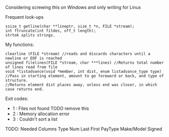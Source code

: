 Considering screwing this on Windows and only writing for Linux

Frequent look-ups  
```
ssize_t getline(char **lineptr, size_t *n, FILE *stream);  
int ftruncate(int fildes, off_t length);  
strtok splits strings.  
```

My functions:  
```
clearline (FILE *stream) //reads and discards characters until a newline or EOF is reached
unsigned filelines(FILE *stream, char ***lines) //Returns total number of lines read from file  
void *listadvance(void *member, int dist, enum listadvance_type type)  
//Pass in starting element, amount to go foreward or back, and type of structure.  
//Returns element dist places away, unless end was closer, in which case returns end.  
```

Exit codes:  
* 1 : Files not found TODO remove this  
* 2 : Memory allocation error  
* 3 : Couldn't sort a list  

TODO: Needed Columns	Type	Num	Last	First	PayType	Make/Model	Signed

